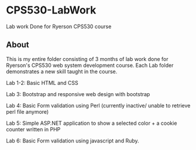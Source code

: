 # CPS530-LabWork
Lab work Done for Ryerson CPS530 course

## About
This is my entire folder consisting of 3 months of lab work done for Ryerson's CPS530 web system development course.
Each Lab folder demonstrates a new skill taught in the course.


Lab 1-2: Basic HTML and CSS


Lab 3: Bootstrap and responsive web design with bootstrap


Lab 4: Basic Form validation using Perl (currently inactive/ unable to retrieve perl file anymore)


Lab 5: Simple ASP.NET application to show a selected color + a cookie counter written in PHP


Lab 6: Basic Form validation using javascript and Ruby.

